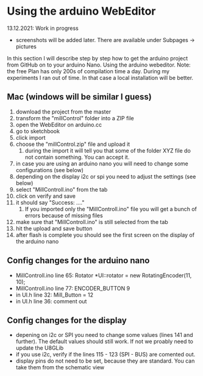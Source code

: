 # Using the arduino WebEditor
13.12.2021: Work in progress
- screenshots will be added later. There are available under Subpages -> pictures

In this section I will describe step by step how to get the arduino project from GitHub on to your arduino Nano. Using the arduino webeditor.
Note: the free Plan has only 200s of compilation time a day. During my experiments I ran out of time. In that case a local installation will be better.

## Mac (windows will be similar I guess)

1. download the project from the master
1. transform the "millControl" folder into a ZIP file
1. open the WebEditor on arduino.cc
1. go to sketchbook
1. click import
1. choose the "millControl.zip" file and upload it
    1. during the import it will tell you that some of the folder XYZ file do not contain something. You can accept it.
1. in case you are using an arduino nano you will need to change some configurations (see below)
1. depending on the display i2c or spi you need to adjust the settings (see below)
1. select "MillControll.ino" from the tab
2. click on verify and save
3. it should say "Success: ...."
   1. If you imported only the "MillControll.ino" file you will get a bunch of errors because of missing files
4. make sure that "MillControll.ino" is still selected from the tab
5. hit the upload and save button
6. after flash is complete you should see the first screen on the display of the arduino nano


## Config changes for the arduino nano
- MillControll.ino line 65: Rotator *UI::rotator = new RotatingEncoder(11, 10); 
- MillControll.ino line 77: ENCODER_BUTTON 9 
- in UI.h line 32: Mill_Button = 12
- in UI.h line 36: comment out

## Config changes for the display
- depening on i2c or SPI you need to change some values (lines 141 and further). The default values should still work. If not we proably need to update the U8GLib
- if you use i2c, verify if the lines 115 - 123 (SPI - BUS) are comented out.
- display pins do not need to be set, because they are standard. You can take them from the schematic view

